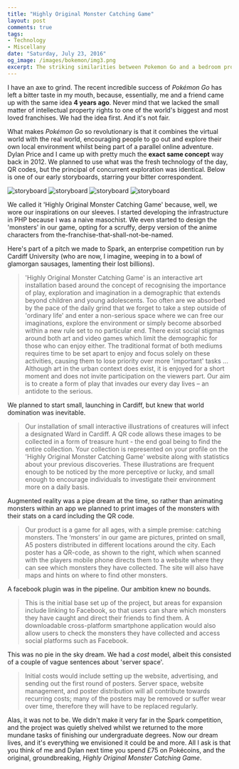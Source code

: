 ```yaml
---
title: "Highly Original Monster Catching Game"
layout: post
comments: true
tags:
- Technology
- Miscellany
date: "Saturday, July 23, 2016"
og_image: /images/bokemon/img3.png
excerpt: The striking similarities between Pokemon Go and a bedroom project started 4 years ago
---
```


I have an axe to grind. The recent incredible success of *Pokémon Go* has left a bitter taste in my mouth, because, essentially, me and a friend came up with the same idea **4 years ago**. Never mind that we lacked the small matter of intellectual property rights to one of the world's biggest and most loved franchises. We had the idea first. And it's not fair.

What makes *Pokémon Go* so revolutionary is that it combines the virtual world with the real world, encouraging people to go out and explore their own local environment whilst being part of a parallel online adventure. Dylan Price and I came up with pretty much the **exact same concept** way back in 2012. We planned to use what was the fresh technology of the day, QR codes, but the principal of concurrent exploration was identical. Below is one of our early storyboards, starring your bitter correspondent.

![storyboard](/images/bokemon/img1.png)
![storyboard](/images/bokemon/img2.png)
![storyboard](/images/bokemon/img3.png)
![storyboard](/images/bokemon/img4.png)

We called it 'Highly Original Monster Catching Game' because, well, we wore our inspirations on our sleeves. I started developing the infrastructure in PHP because I was a naive masochist. We even started to design the 'monsters' in our game, opting for a scruffy, derpy version of the anime characters from the-franchise-that-shall-not-be-named.

Here's part of a pitch we made to Spark, an enterprise competition run by Cardiff University (who are now, I imagine, weeping in to a bowl of glamorgan sausages, lamenting their lost billions).

> 'Highly Original Monster Catching Game' is an interactive art installation based around the concept of recognising the importance of play, exploration and imagination in a demographic that extends beyond children and young adolescents. Too often are we absorbed by the pace of the daily grind that we forget to take a step outside of 'ordinary life' and enter a non-serious space where we can free our imaginations, explore the environment or simply become absorbed within a new rule set to no particular end.
There exist social stigmas around both art and video games which limit the demographic for those who can enjoy either. The traditional format of both mediums requires time to be set apart to enjoy and focus solely on these activities, causing them to lose priority over more 'important' tasks ... Although art in the urban context does exist, it is enjoyed for a short moment and does not invite participation on the viewers part. Our aim is to create a form of play that invades our every day lives – an antidote to the serious.

We planned to start small, launching in Cardiff, but knew that world domination was inevitable.

> Our installation of small interactive illustrations of creatures will infect a designated Ward in Cardiff. A QR code allows these images to be collected in a form of treasure hunt - the end goal being to find the entire collection. Your collection is represented on your profile on the 'Highly Original Monster Catching Game' website along with statistics about your previous discoveries. These illustrations are frequent enough to be noticed by the more perceptive or lucky, and small enough to encourage individuals to investigate their environment more on a daily basis.

Augmented reality was a pipe dream at the time, so rather than animating monsters within an app we planned to print images of the monsters with their stats on a card including the QR code.

> Our product is a game for all ages, with a simple premise: catching monsters. The ‘monsters’ in our game are pictures, printed on small, A5 posters distributed in different locations around the city. Each poster has a QR-code, as shown to the right, which when scanned with the players mobile phone directs them to a website where they can see which monsters they have collected. The site will also have maps and hints on where to find other monsters.

A facebook plugin was in the pipeline. Our ambition knew no bounds.

> This is the initial base set up of the project, but areas for expansion include linking to Facebook, so that users can share which monsters they have caught and direct their friends to find them. A downloadable cross-platform smartphone application would also allow users to check the monsters they have collected and access social platforms such as Facebook.

This was no pie in the sky dream. We had a *cost* model, albeit this consisted of a couple of vague sentences about 'server space'.

> Initial costs would include setting up the website, advertising, and sending out the first round of posters. Server space, website management, and poster distribution will all contribute towards recurring costs; many of the posters may be removed or suffer wear over time, therefore they will have to be replaced regularly.

Alas, it was not to be. We didn't make it very far in the Spark competition, and the project was quietly shelved whilst we returned to the more mundane tasks of finishing our undergraduate degrees. Now our dream lives, and it's everything we envisioned it could be and more. All I ask is that you think of me and Dylan next time you spend £75 on Pokécoins, and the original, groundbreaking, *Highly Original Monster Catching Game*.
